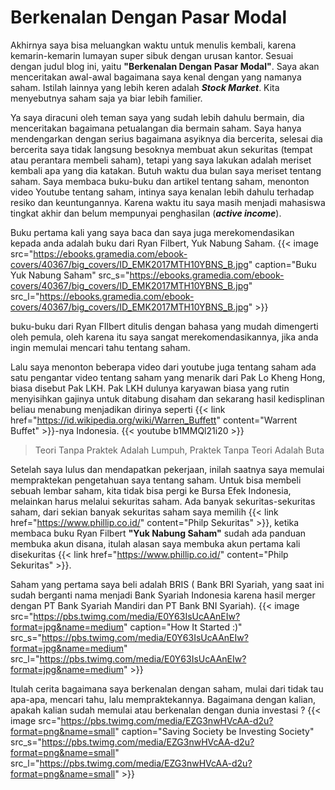 # Berkenalan Dengan Pasar Modal


Akhirnya saya bisa meluangkan waktu untuk menulis kembali, karena kemarin-kemarin lumayan super sibuk dengan urusan kantor.
Sesuai dengan judul blog ini, yaitu **"Berkenalan Dengan Pasar Modal"**. Saya akan menceritakan awal-awal bagaimana saya kenal dengan yang namanya saham. Istilah lainnya yang lebih keren adalah ***Stock Market***. Kita menyebutnya saham saja ya biar lebih familier.

Ya saya diracuni oleh teman saya yang sudah lebih dahulu bermain, dia menceritakan bagaimana petualangan dia bermain saham. Saya hanya mendengarkan dengan serius bagaimana asyiknya dia bercerita, selesai dia bercerita saya tidak langsung besoknya membuat akun sekuritas (tempat atau perantara membeli saham), tetapi yang saya lakukan adalah meriset kembali apa yang dia katakan. Butuh waktu dua bulan saya meriset tentang saham. Saya membaca buku-buku dan artikel tentang saham, menonton video Youtube tentang saham, intinya saya kenalan lebih dahulu terhadap resiko dan keuntungannya. Karena waktu itu saya masih menjadi mahasiswa tingkat akhir dan belum mempunyai penghasilan (***active income***).

Buku pertama kali yang saya baca dan saya juga merekomendasikan kepada anda adalah buku dari Ryan Filbert, Yuk Nabung Saham.
{{< image src="https://ebooks.gramedia.com/ebook-covers/40367/big_covers/ID_EMK2017MTH10YBNS_B.jpg" caption="Buku Yuk Nabung Saham" src_s="https://ebooks.gramedia.com/ebook-covers/40367/big_covers/ID_EMK2017MTH10YBNS_B.jpg" src_l="https://ebooks.gramedia.com/ebook-covers/40367/big_covers/ID_EMK2017MTH10YBNS_B.jpg" >}}

buku-buku dari Ryan FIlbert ditulis dengan bahasa yang mudah dimengerti oleh pemula, oleh karena itu saya sangat merekomendasikannya, jika anda ingin memulai mencari tahu tentang saham.

Lalu saya menonton beberapa video dari youtube juga tentang saham ada satu pengantar video tentang saham yang menarik dari Pak Lo Kheng Hong, biasa disebut Pak LKH. Pak LKH dulunya karyawan biasa yang rutin menyisihkan gajinya untuk ditabung disaham dan sekarang hasil kedisplinan beliau menabung menjadikan dirinya seperti {{< link href="https://id.wikipedia.org/wiki/Warren_Buffett" content="Warrent Buffet" >}}-nya Indonesia.
{{< youtube b1MMQl21i20 >}}

>Teori Tanpa Praktek Adalah Lumpuh, Praktek Tanpa Teori Adalah Buta

Setelah saya lulus dan mendapatkan pekerjaan, inilah saatnya saya memulai mempraktekan pengetahuan saya tentang saham. Untuk bisa membeli sebuah lembar saham, kita tidak bisa pergi ke Bursa Efek Indonesia, melainkan harus melalui sekuritas saham. Ada banyak sekuritas-sekuritas saham, dari sekian banyak sekuritas saham saya memilih {{< link href="https://www.phillip.co.id/" content="Philp Sekuritas" >}}, ketika membaca buku Ryan Filbert **"Yuk Nabung Saham"** sudah ada panduan membuka akun disana, itulah alasan saya membuka akun pertama kali disekuritas {{< link href="https://www.phillip.co.id/" content="Philp Sekuritas" >}}.

Saham yang pertama saya beli adalah BRIS ( Bank BRI Syariah, yang saat ini sudah berganti nama menjadi Bank Syariah Indonesia karena hasil merger dengan PT Bank Syariah Mandiri dan PT Bank BNI Syariah).
{{< image src="https://pbs.twimg.com/media/E0Y63IsUcAAnEIw?format=jpg&name=medium" caption="How It Started :)" src_s="https://pbs.twimg.com/media/E0Y63IsUcAAnEIw?format=jpg&name=medium" src_l="https://pbs.twimg.com/media/E0Y63IsUcAAnEIw?format=jpg&name=medium" >}}

Itulah cerita bagaimana saya berkenalan dengan saham, mulai dari tidak tau apa-apa, mencari tahu, lalu mempraktekannya. Bagaimana dengan kalian, apakah kalian sudah memulai atau berkenalan dengan dunia investasi ?
{{< image src="https://pbs.twimg.com/media/EZG3nwHVcAA-d2u?format=png&name=small" caption="Saving Society be Investing Society" src_s="https://pbs.twimg.com/media/EZG3nwHVcAA-d2u?format=png&name=small" src_l="https://pbs.twimg.com/media/EZG3nwHVcAA-d2u?format=png&name=small" >}}




